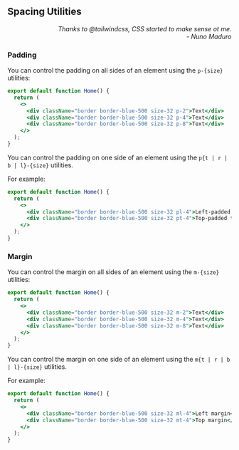 ## Spacing Utilities

<div style="text-align: right"> <i> Thanks to @tailwindcss, CSS started to make sense ot me. <br> - Nuno Maduro </i> </div>

### Padding

You can control the padding on all sides of an element using the `p-{size}` utilities:

```jsx
export default function Home() {
  return (
    <>
      <div className="border border-blue-500 size-32 p-2">Text</div>
      <div className="border border-blue-500 size-32 p-4">Text</div>
      <div className="border border-blue-500 size-32 p-8">Text</div>
    </>
  );
}
```

You can control the padding on one side of an element using the `p{t | r | b | l}-{size}` utilities.

For example:

```jsx
export default function Home() {
  return (
    <>
      <div className="border border-blue-500 size-32 pl-4">Left-padded text</div>
      <div className="border border-blue-500 size-32 pt-4">Top-padded text</div>
    </>
  );
}
```

### Margin

You can control the margin on all sides of an element using the `m-{size}` utilities:

```jsx
export default function Home() {
  return (
    <>
      <div className="border border-blue-500 size-32 m-2">Text</div>
      <div className="border border-blue-500 size-32 m-4">Text</div>
      <div className="border border-blue-500 size-32 m-8">Text</div>
    </>
  );
}
```

You can control the margin on one side of an element using the `m{t | r | b | l}-{size}` utilities.

For example:

```jsx
export default function Home() {
  return (
    <>
      <div className="border border-blue-500 size-32 ml-4">Left margin</div>
      <div className="border border-blue-500 size-32 mt-4">Top margin</div>
    </>
  );
}
```
